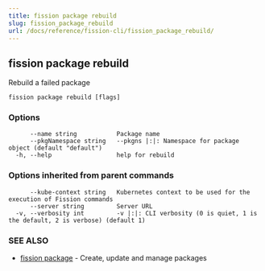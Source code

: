 ```yaml
---
title: fission package rebuild
slug: fission_package_rebuild
url: /docs/reference/fission-cli/fission_package_rebuild/
---
```

## fission package rebuild

Rebuild a failed package

```
fission package rebuild [flags]
```

### Options

```
      --name string           Package name
      --pkgNamespace string   --pkgns |:|: Namespace for package object (default "default")
  -h, --help                  help for rebuild
```

### Options inherited from parent commands

```
      --kube-context string   Kubernetes context to be used for the execution of Fission commands
      --server string         Server URL
  -v, --verbosity int         -v |:|: CLI verbosity (0 is quiet, 1 is the default, 2 is verbose) (default 1)
```

### SEE ALSO

* [fission package](/docs/reference/fission-cli/fission_package/)	 - Create, update and manage packages

